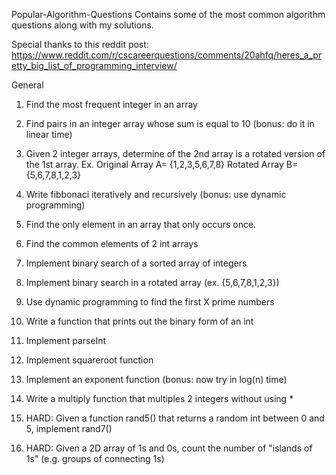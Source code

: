 Popular-Algorithm-Questions
Contains some of the most common algorithm questions along with my solutions.

Special thanks to this reddit post: https://www.reddit.com/r/cscareerquestions/comments/20ahfq/heres_a_pretty_big_list_of_programming_interview/

General

  1. Find the most frequent integer in an array

  2. Find pairs in an integer array whose sum is equal to 10 (bonus: do it in linear time)

  3. Given 2 integer arrays, determine of the 2nd array is a rotated version of the 1st array. Ex. Original Array A=   {1,2,3,5,6,7,8} Rotated Array B={5,6,7,8,1,2,3}

  4. Write fibbonaci iteratively and recursively (bonus: use dynamic programming)

  5. Find the only element in an array that only occurs once.

  6. Find the common elements of 2 int arrays

  7. Implement binary search of a sorted array of integers

  8. Implement binary search in a rotated array (ex. {5,6,7,8,1,2,3})

  9. Use dynamic programming to find the first X prime numbers

  10. Write a function that prints out the binary form of an int

  11. Implement parseInt

  12. Implement squareroot function

  13. Implement an exponent function (bonus: now try in log(n) time)

  14. Write a multiply function that multiples 2 integers without using *

  15. HARD: Given a function rand5() that returns a random int between 0 and 5, implement rand7()

  16. HARD: Given a 2D array of 1s and 0s, count the number of "islands of 1s" (e.g. groups of connecting 1s)


